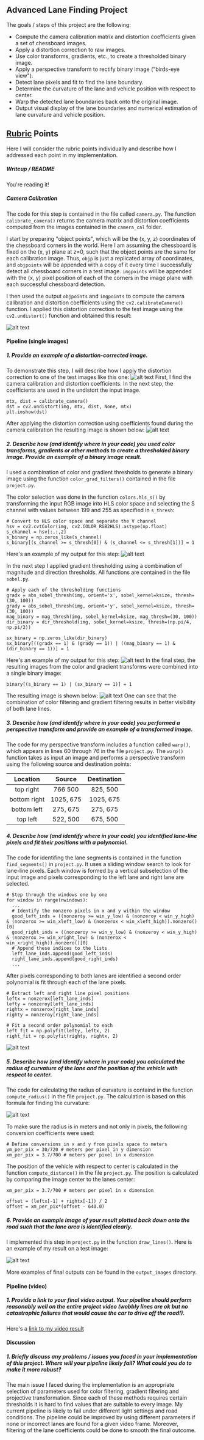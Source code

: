 ## Advanced Lane Finding Project

The goals / steps of this project are the following:

* Compute the camera calibration matrix and distortion coefficients given a set of chessboard images.
* Apply a distortion correction to raw images.
* Use color transforms, gradients, etc., to create a thresholded binary image.
* Apply a perspective transform to rectify binary image ("birds-eye view").
* Detect lane pixels and fit to find the lane boundary.
* Determine the curvature of the lane and vehicle position with respect to center.
* Warp the detected lane boundaries back onto the original image.
* Output visual display of the lane boundaries and numerical estimation of lane curvature and vehicle position.

[//]: # (Image References)

[image1]: ./report/camera.jpg "Undistorted"
[image2]: ./test_images/test1.jpg "Road"
[image3]: ./examples/binary_combo_example.jpg "Binary Example"
[image4]: ./examples/warped_straight_lines.jpg "Warp Example"
[image5]: ./report/color_fit_lines.jpg "Fit Visual"
[image6]: ./report/out_test1.jpg "Output"
[image7]: ./report/test1.jpg "Road Transformed"
[image8]: ./report/s_channel.jpg "S Channel"
[image9]: ./report/grad.jpg "Gradients"
[image10]: ./report/transforms.jpg "Transforms"
[image11]: ./report/radius.png "Radius"
[video1]: ./project_video_out.mp4 "Video"

## [Rubric](https://review.udacity.com/#!/rubrics/571/view) Points
Here I will consider the rubric points individually and describe how I addressed each point in my implementation.

##### Writeup / README
You're reading it!

##### Camera Calibration

The code for this step is contained in the file called `camera.py`. The function `calibrate_camera()` returns the camera matrix and distortion coefficients computed from the images contained in the `camera_cal` folder.

I start by preparing "object points", which will be the (x, y, z) coordinates of the chessboard corners in the world. Here I am assuming the chessboard is fixed on the (x, y) plane at z=0, such that the object points are the same for each calibration image.  Thus, `objp` is just a replicated array of coordinates, and `objpoints` will be appended with a copy of it every time I successfully detect all chessboard corners in a test image.  `imgpoints` will be appended with the (x, y) pixel position of each of the corners in the image plane with each successful chessboard detection.  

I then used the output `objpoints` and `imgpoints` to compute the camera calibration and distortion coefficients using the `cv2.calibrateCamera()` function.  I applied this distortion correction to the test image using the `cv2.undistort()` function and obtained this result:

![alt text][image1]

#### Pipeline (single images)

##### 1. Provide an example of a distortion-corrected image.
To demonstrate this step, I will describe how I apply the distortion correction to one of the test images like this one:
![alt text][image2]
First, I find the camera calibration and distortion coefficients. In the next step, the coefficients are used in the undistort the input image.
```
mtx, dist = calibrate_camera()
dst = cv2.undistort(img, mtx, dist, None, mtx)
plt.imshow(dst)
```
After applying the distortion correction using coefficients found during the camera calibration the resulting image is shown below:
![alt text][image7]

##### 2. Describe how (and identify where in your code) you used color transforms, gradients or other methods to create a thresholded binary image.  Provide an example of a binary image result.
I used a combination of color and gradient thresholds to generate a binary image using the function `color_grad_filters()` contained in the file `project.py`.

The color selection was done in the function `colors.hls_s()` by transforming the input RGB image into HLS color space and selecting the S channel with values between 199 and 255 as specified in `s_thresh`:

```
# Convert to HLS color space and separate the V channel
hsv = cv2.cvtColor(img, cv2.COLOR_RGB2HLS).astype(np.float)
s_channel = hsv[:,:,2]
s_binary = np.zeros_like(s_channel)
s_binary[(s_channel >= s_thresh[0]) & (s_channel <= s_thresh[1])] = 1
```
Here's an example of my output for this step:
![alt text][image8]

In the next step I applied gradient thresholding using a combination of magnitude and direction thresholds. All functions are contained in the file `sobel.py`.

```
# Apply each of the thresholding functions
gradx = abs_sobel_thresh(img, orient='x', sobel_kernel=ksize, thresh=(30, 100))
grady = abs_sobel_thresh(img, orient='y', sobel_kernel=ksize, thresh=(30, 100))
mag_binary = mag_thresh(img, sobel_kernel=ksize, mag_thresh=(30, 100))
dir_binary = dir_threshold(img, sobel_kernel=ksize, thresh=(np.pi/4, np.pi/2))

sx_binary = np.zeros_like(dir_binary)
sx_binary[((gradx == 1) & (grady == 1)) | ((mag_binary == 1) & (dir_binary == 1))] = 1
```
Here's an example of my output for this step:
![alt text][image9]
In the final step, the resulting images from the color and gradient transforms were combined into a single binary image:
````
binary[(s_binary == 1) | (sx_binary == 1)] = 1
````
The resulting image is shown below:
![alt text][image10]
One can see that the combination of color filtering and gradient filtering results in better visibility of both lane lines.

##### 3. Describe how (and identify where in your code) you performed a perspective transform and provide an example of a transformed image.

The code for my perspective transform includes a function called `warp()`, which appears in lines 60 through 76 in the file `project.py`.  The `warp()` function takes as input an image and performs a perspective transform using the following source and destination points:

|Location | Source        | Destination   |
|:-------:|:-------------:|:-------------:|
| top right    | 766 500       | 825, 500        |
| bottom right | 1025, 675     | 1025, 675      |
| bottom left  | 275, 675     | 275, 675      |
| top left     | 522, 500      | 675, 500        |


##### 4. Describe how (and identify where in your code) you identified lane-line pixels and fit their positions with a polynomial.

The code for identifing the lane segments is contained in the function `find_segments()` in `project.py`. It uses a sliding window search to look for lane-line pixels. Each window is formed by a vertical subselection of the input image and pixels corresponding to the left lane and right lane are selected.
```
# Step through the windows one by one
for window in range(nwindows):
  ...
  # Identify the nonzero pixels in x and y within the window
  good_left_inds = ((nonzeroy >= win_y_low) & (nonzeroy < win_y_high) & (nonzerox >= win_xleft_low) & (nonzerox < win_xleft_high)).nonzero()[0]
  good_right_inds = ((nonzeroy >= win_y_low) & (nonzeroy < win_y_high) & (nonzerox >= win_xright_low) & (nonzerox < win_xright_high)).nonzero()[0]
  # Append these indices to the lists
  left_lane_inds.append(good_left_inds)
  right_lane_inds.append(good_right_inds)
  ...
```
After pixels corresponding to both lanes are identified a second order polynomial is fit through each of the lane pixels.
```
# Extract left and right line pixel positions
leftx = nonzerox[left_lane_inds]
lefty = nonzeroy[left_lane_inds]
rightx = nonzerox[right_lane_inds]
righty = nonzeroy[right_lane_inds]

# Fit a second order polynomial to each
left_fit = np.polyfit(lefty, leftx, 2)
right_fit = np.polyfit(righty, rightx, 2)
```

![alt text][image5]

##### 5. Describe how (and identify where in your code) you calculated the radius of curvature of the lane and the position of the vehicle with respect to center.

The code for calculating the radius of curvature is containd in the function `compute_radius()` in the file `project.py`. The calculation is based on this formula for finding the curvature:

![alt text][image11]

To make sure the radius is in meters and not only in pixels, the following conversion coefficients were used:
```
# Define conversions in x and y from pixels space to meters
ym_per_pix = 30/720 # meters per pixel in y dimension
xm_per_pix = 3.7/700 # meters per pixel in x dimension
```
The position of the vehicle with respect to center is calculated in the function `compute_distance()` in the file `project.py`. The position is calculated by comparing the image center to the lanes center:
```
xm_per_pix = 3.7/700 # meters per pixel in x dimension

offset = (leftx[-1] + rightx[-1]) / 2
offset = xm_per_pix*(offset - 640.0)
```

##### 6. Provide an example image of your result plotted back down onto the road such that the lane area is identified clearly.

I implemented this step in `project.py` in the function `draw_lines()`.  Here is an example of my result on a test image:

![alt text][image6]

More examples of final outputs can be found in the `output_images` directory.

#### Pipeline (video)

##### 1. Provide a link to your final video output.  Your pipeline should perform reasonably well on the entire project video (wobbly lines are ok but no catastrophic failures that would cause the car to drive off the road!).

Here's a [link to my video result](./project_video_out.mp4)

#### Discussion

##### 1. Briefly discuss any problems / issues you faced in your implementation of this project.  Where will your pipeline likely fail?  What could you do to make it more robust?

The main issue I faced during the implementation is an appropriate selection of parameters used for color filtering, gradient filtering and projective transformation. Since each of these methods requires certain thresholds it is hard to find values that are suitable to every image. My current pipeline is likely to fail under different light settings and road conditions. The pipeline could be improved by using different parameters if none or incorrect lanes are found for a given video frame. Moreover, filtering of the lane coefficients could be done to smooth the final outcome.
